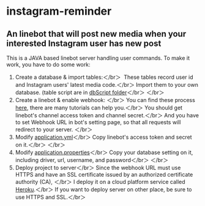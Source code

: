 # instagram-reminder
An linebot that will post new media when your interested Instagram user has new post
--------------------------------------------------------------------------------------

This is a JAVA based linebot server handling user commands.
To make it work, you have to do some work:

1. Create a database & import tables:＜/br＞
  These tables record user id and Instagram users' latest media code.＜/br＞
  Import them to your own database.  (table script are in [dbScript folder](./src/main/webapp/dbScript)＜/br＞
＜/br＞
2. Create a linebot & enable webhook: ＜/br＞
  You can find these process [here](https://developers.line.me/en/docs/messaging-api/building-bot/), there are many tutorials can help you.＜/br＞
  You should get linebot's channel access token and channel secret.＜/br＞ 
  And you have to set Webhook URL in bot's setting page, so that all requests will redirect to your server. 
＜/br＞
3. Modify [application.yml](./src/main/resources/application.yml)＜/br＞
  Copy linebot's access token and secret on it.＜/br＞
＜/br＞
4. Modify [application.properties](./src/main/resources/application.properties)＜/br＞
  Copy your database setting on it, including driver, url, username, and password＜/br＞
  ＜/br＞
5. Deploy project to server＜/br＞
  Since the webhook URL must use HTTPS and have an SSL certificate issued by an authorized certificate authority (CA), ＜/br＞
  I deploy it on a cloud platform service called [Heroku](https://www.heroku.com/).＜/br＞
  If you want to deploy server on other place, be sure to use HTTPS and SSL.＜/br＞
  
